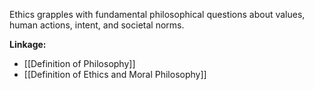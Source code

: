 Ethics grapples with fundamental philosophical questions about values, human actions, intent, and societal norms.

**Linkage:**
- [[Definition of Philosophy]]
- [[Definition of Ethics and Moral Philosophy]]